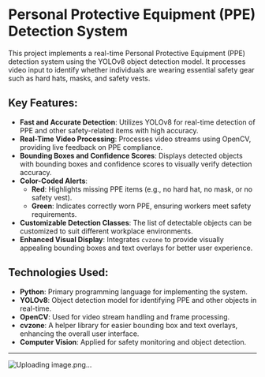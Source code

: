 # Personal Protective Equipment (PPE) Detection System

This project implements a real-time Personal Protective Equipment (PPE) detection system using the YOLOv8 object detection model. It processes video input to identify whether individuals are wearing essential safety gear such as hard hats, masks, and safety vests.

## Key Features:
- **Fast and Accurate Detection**: Utilizes YOLOv8 for real-time detection of PPE and other safety-related items with high accuracy.
- **Real-Time Video Processing**: Processes video streams using OpenCV, providing live feedback on PPE compliance.
- **Bounding Boxes and Confidence Scores**: Displays detected objects with bounding boxes and confidence scores to visually verify detection accuracy.
- **Color-Coded Alerts**: 
  - **Red**: Highlights missing PPE items (e.g., no hard hat, no mask, or no safety vest).
  - **Green**: Indicates correctly worn PPE, ensuring workers meet safety requirements.
- **Customizable Detection Classes**: The list of detectable objects can be customized to suit different workplace environments.
- **Enhanced Visual Display**: Integrates `cvzone` to provide visually appealing bounding boxes and text overlays for better user experience.

## Technologies Used:
- **Python**: Primary programming language for implementing the system.
- **YOLOv8**: Object detection model for identifying PPE and other objects in real-time.
- **OpenCV**: Used for video stream handling and frame processing.
- **cvzone**: A helper library for easier bounding box and text overlays, enhancing the overall user interface.
- **Computer Vision**: Applied for safety monitoring and object detection.

---
![Uploading image.png…]()
